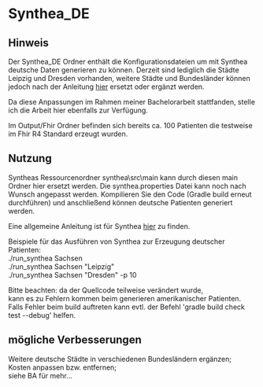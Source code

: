 # Synthea_DE # 

## Hinweis ##
Der Synthea_DE Ordner enthält die Konfigurationsdateien um mit Synthea deutsche Daten generieren zu können. Derzeit sind lediglich die Städte Leipzig und Dresden vorhanden, weitere Städte und Bundesländer können jedoch nach der Anleitung [hier](https://github.com/synthetichealth/synthea/wiki/Other-Areas) ersetzt oder ergänzt werden.

Da diese Anpassungen im Rahmen meiner Bachelorarbeit stattfanden, stelle ich die Arbeit hier ebenfalls zur Verfügung.  

Im Output/Fhir Ordner befinden sich bereits ca. 100 Patienten die testweise im Fhir R4 Standard erzeugt wurden.  


## Nutzung ##
Syntheas Ressourcenordner synthea\src\main kann durch diesen main Ordner hier ersetzt werden. Die synthea.properties Datei kann noch nach Wunsch angepasst werden. Kompilieren Sie den Code (Gradle build erneut durchführen) und anschließend können deutsche Patienten generiert werden. 

Eine allgemeine Anleitung ist für Synthea [hier](https://github.com/synthetichealth/synthea/wiki/Developer-Setup-and-Running) zu finden. 

Beispiele für das Ausführen von Synthea zur Erzeugung deutscher Patienten:  
./run_synthea Sachsen  
./run_synthea Sachsen "Leipzig"  
./run_synthea Sachsen "Dresden" -p 10  
  
Bitte beachten: da der Quellcode teilweise verändert wurde,  
kann es zu Fehlern kommen beim generieren amerikanischer Patienten.  
Falls Fehler beim build auftreten kann evtl. der Befehl 'gradle build check test --debug' helfen. 

## mögliche Verbesserungen ##

Weitere deutsche Städte in verschiedenen Bundesländern ergänzen;   
Kosten anpassen bzw. entfernen;  
siehe BA für mehr... 
